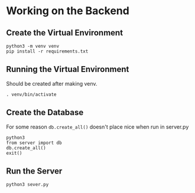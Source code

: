 # Working on the Backend
## Create the Virtual Environment
```
python3 -m venv venv
pip install -r requirements.txt
```

## Running the Virtual Environment
Should be created after making venv. 
```
. venv/bin/activate
```  

## Create the Database
For some reason ```db.create_all()``` doesn't place nice when run in server.py  
```
python3
from server import db
db.create_all()
exit()
```

## Run the Server
```
python3 sever.py
```